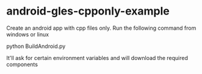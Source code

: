 # android-gles-cpponly-example
Create an android app with cpp files only.
Run the following command from windows or linux

python BuildAndroid.py
  
 It'll ask for certain environment variables and will download the required components

